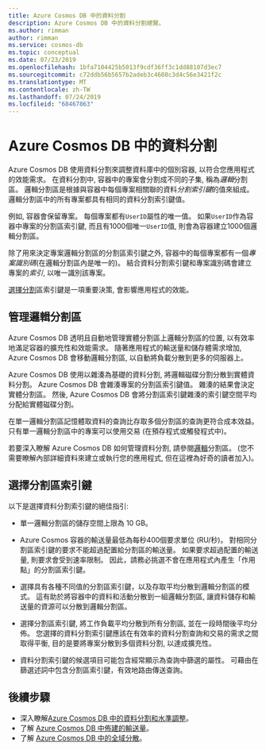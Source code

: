 ```yaml
---
title: Azure Cosmos DB 中的資料分割
description: Azure Cosmos DB 中的資料分割總覽。
ms.author: rimman
author: rimman
ms.service: cosmos-db
ms.topic: conceptual
ms.date: 07/23/2019
ms.openlocfilehash: 1bfa7104425b5013f9cdf36ff3c1dd88107d3ec7
ms.sourcegitcommit: c72ddb56b5657b2adeb3c4608c3d4c56e3421f2c
ms.translationtype: MT
ms.contentlocale: zh-TW
ms.lasthandoff: 07/24/2019
ms.locfileid: "68467863"
---
```

# <a name="partitioning-in-azure-cosmos-db"></a>Azure Cosmos DB 中的資料分割

Azure Cosmos DB 使用資料分割來調整資料庫中的個別容器, 以符合您應用程式的效能需求。 在資料分割中, 容器中的專案會分割成不同的子集, 稱為*邏輯*分割區。 邏輯分割區是根據與容器中每個專案相關聯的資料*分割索引鍵*的值來組成。 邏輯分割區中的所有專案都具有相同的資料分割索引鍵值。

例如, 容器會保留專案。 每個專案都有`UserID`屬性的唯一值。 如果`UserID`作為容器中專案的分割區索引鍵, 而且有1000個唯一`UserID`值, 則會為容器建立1000個邏輯分割區。

除了用來決定專案邏輯分割區的分割區索引鍵之外, 容器中的每個專案都有一個*專案識別碼*(在邏輯分割區內是唯一的)。 結合資料分割索引鍵和專案識別碼會建立專案的*索引*, 以唯一識別該專案。

[選擇分割](partitioning-overview.md#choose-partitionkey)區索引鍵是一項重要決策, 會影響應用程式的效能。

## <a name="managing-logical-partitions"></a>管理邏輯分割區

Azure Cosmos DB 透明且自動地管理實體分割區上邏輯分割區的位置, 以有效率地滿足容器的擴充性和效能需求。 隨著應用程式的輸送量和儲存體需求增加, Azure Cosmos DB 會移動邏輯分割區, 以自動將負載分散到更多的伺服器上。 

Azure Cosmos DB 使用以雜湊為基礎的資料分割, 將邏輯磁碟分割分散到實體資料分割。 Azure Cosmos DB 會雜湊專案的分割區索引鍵值。 雜湊的結果會決定實體分割區。 然後, Azure Cosmos DB 會將分割區索引鍵雜湊的索引鍵空間平均分配給實體磁碟分割。

在單一邏輯分割區記憶體取資料的查詢比存取多個分割區的查詢更符合成本效益。 只有單一邏輯分割區中的專案可以使用交易 (在預存程式或觸發程式中)。

若要深入瞭解 Azure Cosmos DB 如何管理資料分割, 請參閱[邏輯](partition-data.md)分割區。 (您不需要瞭解內部詳細資料來建立或執行您的應用程式, 但在這裡為好奇的讀者加入)。

## <a id="choose-partitionkey"></a>選擇分割區索引鍵

以下是選擇資料分割索引鍵的絕佳指引:

* 單一邏輯分割區的儲存空間上限為 10 GB。  

* Azure Cosmos 容器的輸送量最低為每秒400個要求單位 (RU/秒)。 對相同分割區索引鍵的要求不能超過配置給分割區的輸送量。 如果要求超過配置的輸送量, 則要求會受到速率限制。 因此，請務必挑選不會在應用程式內產生「作用點」的分割區索引鍵。

* 選擇具有各種不同值的分割區索引鍵，以及存取平均分散到邏輯分割區的模式。 這有助於將容器中的資料和活動分散到一組邏輯分割區, 讓資料儲存和輸送量的資源可以分散到邏輯分割區。

* 選擇分割區索引鍵, 將工作負載平均分散到所有分割區, 並在一段時間後平均分佈。 您選擇的資料分割索引鍵應該在有效率的資料分割查詢和交易的需求之間取得平衡, 目的是要將專案分散到多個資料分割, 以達成擴充性。

* 資料分割索引鍵的候選項目可能包含經常顯示為查詢中篩選的屬性。 可藉由在篩選述詞中包含分割區索引鍵，有效地路由傳送查詢。

## <a name="next-steps"></a>後續步驟

* 深入瞭解[Azure Cosmos DB 中的資料分割和水準調整](partition-data.md)。
* 了解 [Azure Cosmos DB 中佈建的輸送量](request-units.md)。
* 了解 [Azure Cosmos DB 中的全域分散](distribute-data-globally.md)。
